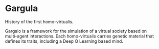 # Gargula
History of the first homo-virtualis.

Gargalo is a framework for the simulation of a virtual society based on multi-agent interactions.
Each homo-virtualis carries genetic material that defines its traits, including a Deep Q Learning based mind. 
